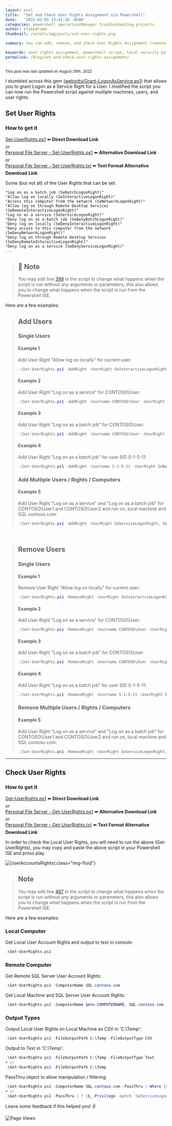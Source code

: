 ```yaml
---
layout: post
title:  "Set and Check User Rights Assignment via Powershell"
date:   '2022-01-05 23:41:26 -0500'
categories: powershell operationsManager troubleshooting projects 
author: blakedrumm
thumbnail: /assets/img/posts/set-user-rights.png

summary: You can add, remove, and check User Rights Assignment (remotely / locally) with the following Powershell scripts.

keywords: user rights assignment, powershell script, local security policy, secpol.msc, assign user rights via powershell, change user rights via powershell, add logon locally, powershell local security policy, logon as batch powershell, local user account rights
permalink: /blog/set-and-check-user-rights-assignment/
---
```

<sub>This post was last updated on August 29th, 2022</sub>

 I stumbled across this gem ([weloytty/Grant-LogonAsService.ps1](https://github.com/weloytty/QuirkyPSFunctions/blob/master/Source/Users/Grant-LogOnAsService.ps1)) that allows you to grant Logon as a Service Right for a User. I modified the script you can now run the Powershell script against multiple machines, users, and user rights.
 
## Set User Rights
### How to get it
[Set-UserRights.ps1](https://github.com/blakedrumm/SCOM-Scripts-and-SQL/blob/master/Powershell/General%20Functions/Set-UserRights.ps1) :arrow_left: **Direct Download Link** \
_or_ \
[Personal File Server - Set-UserRights.ps1](https://files.blakedrumm.com/Set-UserRights.ps1) :arrow_left: **Alternative Download Link** \
_or_ \
[Personal File Server - Set-UserRights.txt](https://files.blakedrumm.com/Set-UserRights.txt) :arrow_left: **Text Format Alternative Download Link**

Some (but not all) of the User Rights that can be set:
```
"Log on as a batch job (SeBatchLogonRight)"
"Allow log on locally (SeInteractiveLogonRight)"
"Access this computer from the network (SeNetworkLogonRight)"
"Allow log on through Remote Desktop Services (SeRemoteInteractiveLogonRight)"
"Log on as a service (SeServiceLogonRight)"
"Deny log on as a batch job (SeDenyBatchLogonRight)"
"Deny log on locally (SeDenyInteractiveLogonRight)"
"Deny access to this computer from the network (SeDenyNetworkLogonRight)"
"Deny log on through Remote Desktop Services (SeDenyRemoteInteractiveLogonRight)"
"Deny log on as a service (SeDenyServiceLogonRight)"
...
```

> ## :notebook: Note
> You may edit line [399](https://github.com/blakedrumm/SCOM-Scripts-and-SQL/blob/master/Powershell/General%20Functions/Set-UserRights.ps1#L399) in the script to change what happens when the script is run without any arguments or parameters, this also allows you to change what happens when the script is run from the Powershell ISE.

Here are a few examples:
>## Add Users
>### Single Users
>#### Example 1
>Add User Right "Allow log on locally" for current user:
>```powershell
>.\Set-UserRights.ps1 -AddRight -UserRight SeInteractiveLogonRight
>```
>#### Example 2
>Add User Right "Log on as a service" for CONTOSO\User:
>```powershell
>.\Set-UserRights.ps1 -AddRight -Username CONTOSO\User -UserRight SeServiceLogonRight
>```
>#### Example 3
>Add User Right "Log on as a batch job" for CONTOSO\User:
>```powershell
>.\Set-UserRights.ps1 -AddRight -Username CONTOSO\User -UserRight SeBatchLogonRight
>```
>#### Example 4
>Add User Right “Log on as a batch job” for user SID S-1-5-11:
>```powershell
>.\Set-UserRights.ps1 -AddRight -Username S-1-5-11 -UserRight SeBatchLogonRight
>```
>### Add Multiple Users / Rights / Computers
>#### Example 5
>Add User Right "Log on as a service" and "Log on as a batch job" for CONTOSO\User1 and CONTOSO\User2 and run on, local machine and SQL.contoso.com:
>```powershell
>.\Set-UserRights.ps1 -AddRight -UserRight SeServiceLogonRight, SeBatchLogonRight -ComputerName $env:COMPUTERNAME, SQL.contoso.com -UserName CONTOSO\User1, CONTOSO\User2
>```

&nbsp;

>## Remove Users
>### Single Users
>#### Example 1
>Remove User Right "Allow log on locally" for current user:
>```powershell
>.\Set-UserRights.ps1 -RemoveRight -UserRight SeInteractiveLogonRight
>```
>#### Example 2
>Add User Right "Log on as a service" for CONTOSO\User:
>```powershell
>.\Set-UserRights.ps1 -RemoveRight -Username CONTOSO\User -UserRight SeServiceLogonRight
>```
>#### Example 3
>Add User Right "Log on as a batch job" for CONTOSO\User:
>```powershell
>.\Set-UserRights.ps1 -RemoveRight -Username CONTOSO\User -UserRight SeBatchLogonRight
>```
>#### Example 4
>Add User Right “Log on as a batch job” for user SID S-1-5-11:
>```powershell
>.\Set-UserRights.ps1 -RemoveRight -Username S-1-5-11 -UserRight SeBatchLogonRight
>```
>### Remove Multiple Users / Rights / Computers
>#### Example 5
>Add User Right "Log on as a service" and "Log on as a batch job" for CONTOSO\User1 and CONTOSO\User2 and run on, local machine and SQL.contoso.com:
>```powershell
>.\Set-UserRights.ps1 -RemoveRight -UserRight SeServiceLogonRight, SeBatchLogonRight -ComputerName $env:COMPUTERNAME, SQL.contoso.com -UserName CONTOSO\User1, CONTOSO\User2
>```

---

## Check User Rights
### How to get it
[Get-UserRights.ps1](https://github.com/blakedrumm/SCOM-Scripts-and-SQL/blob/master/Powershell/General%20Functions/Get-UserRights.ps1) :arrow_left: **Direct Download Link** \
_or_ \
[Personal File Server - Get-UserRights.ps1](https://files.blakedrumm.com/Get-UserRights.ps1) :arrow_left: **Alternative Download Link** \
_or_ \
[Personal File Server - Get-UserRights.txt](https://files.blakedrumm.com/Get-UserRights.txt) :arrow_left: **Text Format Alternative Download Link**

In order to check the Local User Rights, you will need to run the above (Get-UserRights), you may copy and paste the above script in your Powershell ISE and press play.

![UserAccountsRights](/assets/img/posts/get-user-right.png){:class="img-fluid"}

> ## Note
> You may edit line [467](https://github.com/blakedrumm/SCOM-Scripts-and-SQL/blob/master/Powershell/General%20Functions/Get-UserRights.ps1#L467) in the script to change what happens when the script is run without any arguments or parameters, this also allows you to change what happens when the script is run from the Powershell ISE.

Here are a few examples:
### Local Computer
Get Local User Account Rights and output to text in console:
```powershell
.\Get-UserRights.ps1
```

### Remote Computer
Get Remote SQL Server User Account Rights:
```powershell
.\Get-UserRights.ps1 -ComputerName SQL.contoso.com
```

Get Local Machine and SQL Server User Account Rights:
```powershell
.\Get-UserRights.ps1 -ComputerName $env:COMPUTERNAME, SQL.contoso.com
```

### Output Types
Output Local User Rights on Local Machine as CSV in 'C:\Temp':
```powershell
.\Get-UserRights.ps1 -FileOutputPath C:\Temp -FileOutputType CSV
```

Output to Text in 'C:\Temp':
```powershell
.\Get-UserRights.ps1 -FileOutputPath C:\Temp -FileOutputType Text
# or
.\Get-UserRights.ps1 -FileOutputPath C:\Temp
```

PassThru object to allow manipulation / filtering:
```powershell
.\Get-UserRights.ps1 -ComputerName SQL.contoso.com -PassThru | Where {$_.Principal -match "Administrator"}
# or
.\Get-UserRights.ps1 -PassThru | ? {$_.Privilege -match 'SeServiceLogonRight'}
```

Leave some feedback if this helped you! :v:

![Page Views](https://counter.blakedrumm.com/count/tag.svg?url=blakedrumm.com/blog/set-and-check-user-rights-assignment/)

<!--
Having trouble with Pages? Check out our [documentation](https://docs.github.com/categories/github-pages-basics/) or [contact support](https://support.github.com/contact) and we’ll help you sort it out.

Tip:
To add auto-size pictures:
![/assets/img/posts/example.jpg](/assets/img/posts/example.jpg){:class="img-fluid"}
-->
